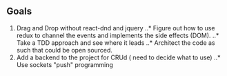 ## Goals
1) Drag and Drop without react-dnd and jquery
..* Figure out how to use redux to channel the events and implements the side effects (DOM).
..* Take a TDD approach and see where it leads
..* Architect the code as such that could be open sourced.
2) Add a backend to the project for CRUd ( need to decide what to use)
..* Use sockets "push" programming
